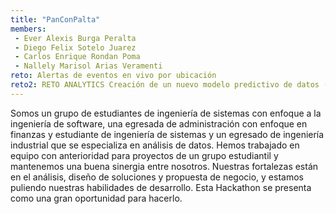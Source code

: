 ```yaml
---
title: "PanConPalta"
members:
 - Ever Alexis Burga Peralta
 - Diego Felix Sotelo Juarez
 - Carlos Enrique Rondan Poma
 - Nallely Marisol Arias Veramenti
reto: Alertas de eventos en vivo por ubicación
reto2: RETO ANALYTICS Creación de un nuevo modelo predictivo de datos (NPS)
---
```


Somos un grupo de estudiantes de ingeniería de sistemas con enfoque a la ingeniería de software, una egresada de administración con enfoque en finanzas y estudiante de ingeniería de sistemas y un egresado de ingeniería industrial que se especializa en análisis de datos. 
Hemos trabajado en equipo con anterioridad para proyectos de un grupo estudiantil y mantenemos una buena sinergia entre nosotros. 
Nuestras fortalezas están en el análisis, diseño de soluciones y propuesta de negocio, y estamos puliendo nuestras habilidades de desarrollo. Esta Hackathon se presenta como una gran oportunidad para hacerlo.